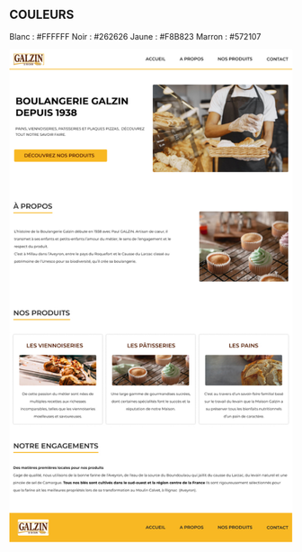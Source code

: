 ## COULEURS

Blanc : #FFFFFF
Noir : #262626
Jaune : #F8B823
Marron : #572107

![Drag Racing](maquette.jpg)
